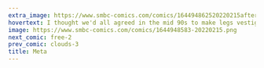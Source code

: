 ```yaml
---
extra_image: https://www.smbc-comics.com/comics/164494862520220215after.png
hovertext: I thought we'd all agreed in the mid 90s to make legs vestigial over time?
image: https://www.smbc-comics.com/comics/1644948583-20220215.png
next_comic: free-2
prev_comic: clouds-3
title: Meta
---
```


